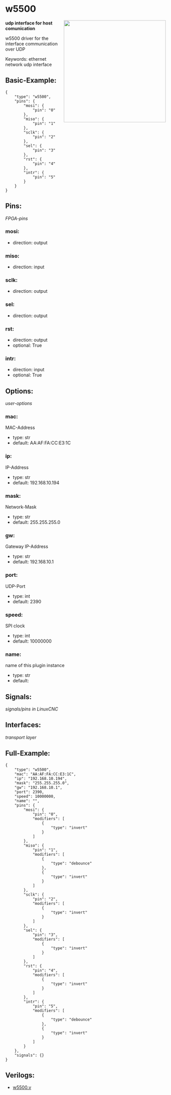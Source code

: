 # w5500

<img align="right" width="320" src="image.png">

**udp interface for host comunication**

w5500 driver for the interface communication over UDP

Keywords: ethernet network udp interface

## Basic-Example:
```
{
    "type": "w5500",
    "pins": {
        "mosi": {
            "pin": "0"
        },
        "miso": {
            "pin": "1"
        },
        "sclk": {
            "pin": "2"
        },
        "sel": {
            "pin": "3"
        },
        "rst": {
            "pin": "4"
        },
        "intr": {
            "pin": "5"
        }
    }
}
```

## Pins:
*FPGA-pins*
### mosi:

 * direction: output

### miso:

 * direction: input

### sclk:

 * direction: output

### sel:

 * direction: output

### rst:

 * direction: output
 * optional: True

### intr:

 * direction: input
 * optional: True


## Options:
*user-options*
### mac:
MAC-Address

 * type: str
 * default: AA:AF:FA:CC:E3:1C

### ip:
IP-Address

 * type: str
 * default: 192.168.10.194

### mask:
Network-Mask

 * type: str
 * default: 255.255.255.0

### gw:
Gateway IP-Address

 * type: str
 * default: 192.168.10.1

### port:
UDP-Port

 * type: int
 * default: 2390

### speed:
SPI clock

 * type: int
 * default: 10000000

### name:
name of this plugin instance

 * type: str
 * default: 


## Signals:
*signals/pins in LinuxCNC*


## Interfaces:
*transport layer*


## Full-Example:
```
{
    "type": "w5500",
    "mac": "AA:AF:FA:CC:E3:1C",
    "ip": "192.168.10.194",
    "mask": "255.255.255.0",
    "gw": "192.168.10.1",
    "port": 2390,
    "speed": 10000000,
    "name": "",
    "pins": {
        "mosi": {
            "pin": "0",
            "modifiers": [
                {
                    "type": "invert"
                }
            ]
        },
        "miso": {
            "pin": "1",
            "modifiers": [
                {
                    "type": "debounce"
                },
                {
                    "type": "invert"
                }
            ]
        },
        "sclk": {
            "pin": "2",
            "modifiers": [
                {
                    "type": "invert"
                }
            ]
        },
        "sel": {
            "pin": "3",
            "modifiers": [
                {
                    "type": "invert"
                }
            ]
        },
        "rst": {
            "pin": "4",
            "modifiers": [
                {
                    "type": "invert"
                }
            ]
        },
        "intr": {
            "pin": "5",
            "modifiers": [
                {
                    "type": "debounce"
                },
                {
                    "type": "invert"
                }
            ]
        }
    },
    "signals": {}
}
```

## Verilogs:
 * [w5500.v](w5500.v)
